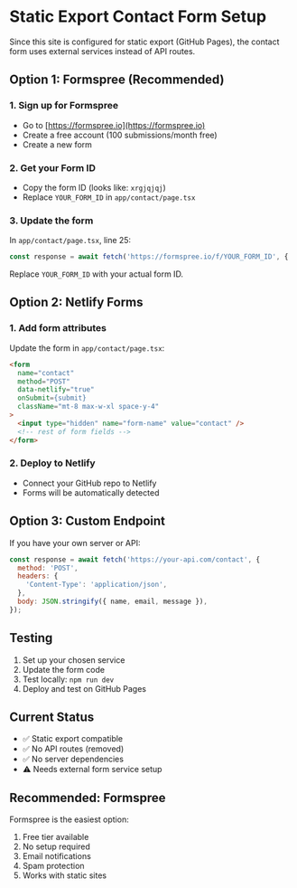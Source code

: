 # Static Export Contact Form Setup

Since this site is configured for static export (GitHub Pages), the contact form uses external services instead of API routes.

## Option 1: Formspree (Recommended)

### 1. Sign up for Formspree
- Go to [https://formspree.io](https://formspree.io)
- Create a free account (100 submissions/month free)
- Create a new form

### 2. Get your Form ID
- Copy the form ID (looks like: `xrgjqjqj`)
- Replace `YOUR_FORM_ID` in `app/contact/page.tsx`

### 3. Update the form
In `app/contact/page.tsx`, line 25:
```javascript
const response = await fetch('https://formspree.io/f/YOUR_FORM_ID', {
```

Replace `YOUR_FORM_ID` with your actual form ID.

## Option 2: Netlify Forms

### 1. Add form attributes
Update the form in `app/contact/page.tsx`:
```html
<form 
  name="contact" 
  method="POST" 
  data-netlify="true"
  onSubmit={submit}
  className="mt-8 max-w-xl space-y-4"
>
  <input type="hidden" name="form-name" value="contact" />
  <!-- rest of form fields -->
</form>
```

### 2. Deploy to Netlify
- Connect your GitHub repo to Netlify
- Forms will be automatically detected

## Option 3: Custom Endpoint

If you have your own server or API:
```javascript
const response = await fetch('https://your-api.com/contact', {
  method: 'POST',
  headers: {
    'Content-Type': 'application/json',
  },
  body: JSON.stringify({ name, email, message }),
});
```

## Testing

1. Set up your chosen service
2. Update the form code
3. Test locally: `npm run dev`
4. Deploy and test on GitHub Pages

## Current Status

- ✅ Static export compatible
- ✅ No API routes (removed)
- ✅ No server dependencies
- ⚠️ Needs external form service setup

## Recommended: Formspree

Formspree is the easiest option:
1. Free tier available
2. No setup required
3. Email notifications
4. Spam protection
5. Works with static sites 